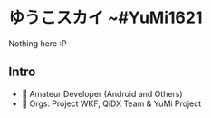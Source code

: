 # ゆうこスカイ ~#YuMi1621
Nothing here :P

## Intro
- 👾 Amateur Developer (Android and Others)
- 💼 Orgs: Project WKF, QiDX Team & YuMi Project
